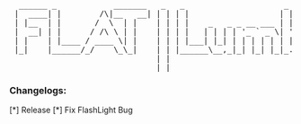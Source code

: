 <pre>  ______ _            _______   _   _                     _                 _______                            ___  
 |  ____| |        /\|__   __| | | | |                   | |               |__   __|                          |__ \ 
 | |__  | |       /  \  | |    | | | |    _   _ _ __ ___ | |__   ___ _ __     | |_   _  ___ ___   ___  _ __      ) |
 |  __| | |      / /\ \ | |    | | | |   | | | | '_ ` _ \| '_ \ / _ \ '__|    | | | | |/ __/ _ \ / _ \| '_ \    / / 
 | |    | |____ / ____ \| |    | | | |___| |_| | | | | | | |_) |  __/ |       | | |_| | (_| (_) | (_) | | | |  / /_ 
 |_|    |______/_/    \_\_|    | | |______\__,_|_| |_| |_|_.__/ \___|_|       |_|\__, |\___\___/ \___/|_| |_| |____|
                               | |                                                __/ |                             
                               |_|                                               |___/                              </pre>
                        
 <h3>Changelogs: </h3>
 [*] Release
 [*] Fix FlashLight Bug

